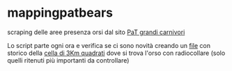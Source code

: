 # mappingpatbears
scraping delle aree presenza orsi dal sito [PaT grandi carnivori](https://grandicarnivori.provincia.tn.it/Comunicazione/MAPPA-ORSI-RADIOCOLLARATI)

Lo script parte ogni ora e verifica se ci sono novità creando un [file](https://github.com/napo/mappingpatbears/blob/main/docs/data/spostamenti_orsi.csv) con storico della [cella di 3Km quadrati](https://github.com/napo/mappingpatbears/blob/main/docs/data/griglia3km.geojson) dove si trova l'orso con radiocollare (solo quelli ritenuti più importanti da controllare)




